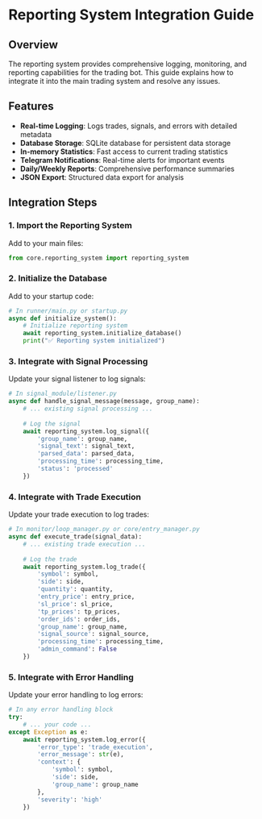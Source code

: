# Reporting System Integration Guide

## Overview

The reporting system provides comprehensive logging, monitoring, and reporting capabilities for the trading bot. This guide explains how to integrate it into the main trading system and resolve any issues.

## Features

- **Real-time Logging**: Logs trades, signals, and errors with detailed metadata
- **Database Storage**: SQLite database for persistent data storage
- **In-memory Statistics**: Fast access to current trading statistics
- **Telegram Notifications**: Real-time alerts for important events
- **Daily/Weekly Reports**: Comprehensive performance summaries
- **JSON Export**: Structured data export for analysis

## Integration Steps

### 1. Import the Reporting System

Add to your main files:

```python
from core.reporting_system import reporting_system
```

### 2. Initialize the Database

Add to your startup code:

```python
# In runner/main.py or startup.py
async def initialize_system():
    # Initialize reporting system
    await reporting_system.initialize_database()
    print("✅ Reporting system initialized")
```

### 3. Integrate with Signal Processing

Update your signal listener to log signals:

```python
# In signal_module/listener.py
async def handle_signal_message(message, group_name):
    # ... existing signal processing ...
    
    # Log the signal
    await reporting_system.log_signal({
        'group_name': group_name,
        'signal_text': signal_text,
        'parsed_data': parsed_data,
        'processing_time': processing_time,
        'status': 'processed'
    })
```

### 4. Integrate with Trade Execution

Update your trade execution to log trades:

```python
# In monitor/loop_manager.py or core/entry_manager.py
async def execute_trade(signal_data):
    # ... existing trade execution ...
    
    # Log the trade
    await reporting_system.log_trade({
        'symbol': symbol,
        'side': side,
        'quantity': quantity,
        'entry_price': entry_price,
        'sl_price': sl_price,
        'tp_prices': tp_prices,
        'order_ids': order_ids,
        'group_name': group_name,
        'signal_source': signal_source,
        'processing_time': processing_time,
        'admin_command': False
    })
```

### 5. Integrate with Error Handling

Update your error handling to log errors:

```python
# In any error handling block
try:
    # ... your code ...
except Exception as e:
    await reporting_system.log_error({
        'error_type': 'trade_execution',
        'error_message': str(e),
        'context': {
            'symbol': symbol,
            'side': side,
            'group_name': group_name
        },
        'severity': 'high'
    })
``` 